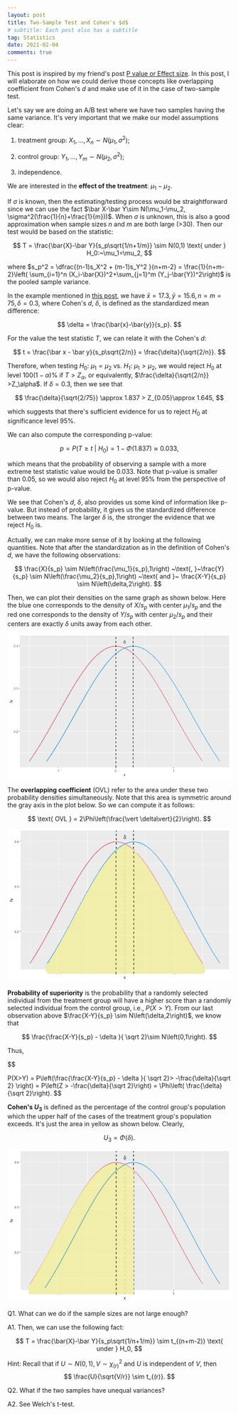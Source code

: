 ```yaml
---
layout: post
title: Two-Sample Test and Cohen's $d$
# subtitle: Each post also has a subtitle
tag: Statistics
date: 2021-02-04
comments: true
---
```


This post is inspired by my friend's post [P value or Effect size](https://datahonor.com/2021/02/03/P-value-or-Effect-size/). In this post, I will elaborate on how we could derive those concepts like overlapping coefficient from Cohen's $d$ and make use of it in the case of two-sample test.

Let's say we are doing an A/B test where we have two samples having the same variance. It's very important that we make our model assumptions clear:

1. treatment group: $X_1,\dots, X_n \sim N(\mu_1, \sigma^2)$;

2. control group: $Y_1,\dots, Y_m \sim N(\mu_2, \sigma^2)$;

3. independence.

We are interested in the **effect of the treatment**: $\mu_1-\mu_2$.

If $\sigma$ is known, then the estimating/testing process would be straightforward since we can use the fact $\bar X-\bar Y\sim N(\mu_1-\mu_2, \sigma^2(\frac{1}{n}+\frac{1}{m}))$. When $\sigma$ is unknown, this is also a good approximation when sample sizes $n$ and $m$ are both large (>30). Then our test would be based on the statistic:

$$
T = \frac{\bar{X}-\bar Y}{s_p\sqrt{1/n+1/m}} \sim N(0,1) \text{ under } H_0:~\mu_1=\mu_2,
$$

where $s_p^2 = \dfrac{(n-1)s_X^2 + (m-1)s_Y^2 }{n+m-2} = \frac{1}{n+m-2}\left( \sum_{i=1}^n (X_i-\bar{X})^2+\sum_{j=1}^m (Y_j-\bar{Y})^2\right)$ is the pooled sample variance.

In the example mentioned in [this post](https://datahonor.com/2021/02/03/P-value-or-Effect-size/), we have $\bar{x} = 17.3, \bar{y} = 15.6, n=m=75, \delta = 0.3$, where Cohen's $d$, $\delta$, is defined as the standardized mean difference:

$$
\delta = \frac{\bar{x}-\bar{y}}{s_p}.
$$

For the value the test statistic $T$, we can relate it with the Cohen's $d$:

$$
t = \frac{\bar x - \bar y}{s_p\sqrt{2/n}} = \frac{\delta}{\sqrt{2/n}}.
$$

Therefore, when testing $H_0:~\mu_1=\mu_2$ vs. $H_1:~\mu_1>\mu_2$, we would reject $H_0$ at level $100(1-\alpha)\%$ if $T>Z_\alpha$, or equivalently, $\frac{\delta}{\sqrt{2/n}} >Z_\alpha$. If $\delta = 0.3$, then we see that

$$
\frac{\delta}{\sqrt{2/75}} \approx 1.837 > Z_{0.05}\approx 1.645,
$$

which suggests that there's sufficient evidence for us to reject $H_0$ at significance level 95%.

We can also compute the corresponding p-value:

$$
p  = P(T \ge t~|~H_0) = 1-\Phi(1.837) \approx 0.033,
$$

which means that the probability of observing a sample with a more extreme test statistic value would be 0.033. Note that p-value is smaller than 0.05, so we would also reject $H_0$ at level 95% from the perspective of p-value.

We see that Cohen's $d$, $\delta$, also provides us some kind of information like p-value. But instead of probability, it gives us the standardized difference between two means. The larger $\delta$ is, the stronger the evidence that we reject $H_0$ is.

Actually, we can make more sense of it by looking at the following quantities. Note that after the standardization as in the definition of Cohen's $d$, we have the following observations:

$$
\frac{X}{s_p} \sim N\left(\frac{\mu_1}{s_p},1\right) ~\text{, }~\frac{Y}{s_p} \sim N\left(\frac{\mu_2}{s_p},1\right)  ~\text{ and }~ \frac{X-Y}{s_p} \sim N\left(\delta,2\right).
$$

Then, we can plot their densities on the same graph as shown below. Here the blue one corresponds to the density of $X/s_p$ with center $\mu_1/s_p$ and the red one corresponds to the density of $Y/s_p$ with center $\mu_2/s_p$ and their centers are exactly $\delta$ units away from each other.

![](/public/image/Rplot1.png)

The **overlapping coefficient** (OVL) refer to the area under these two probability densities simultaneously. Note that this area is symmetric around the gray axis in the plot below. So we can compute it as follows:

$$
\text{ OVL } = 2\Phi\left(\frac{\vert \delta\vert}{2}\right).
$$

![](/public/image/Rplot2.png)

**Probability of superiority** is the probability that a randomly selected individual from the treatment group will have a higher score than a randomly selected individual from the control group, i.e., $P(X > Y)$. From our last observation above $\frac{X-Y}{s_p} \sim N\left(\delta,2\right)$, we know that

$$
\frac{\frac{X-Y}{s_p} - \delta }{ \sqrt 2}\sim N\left(0,1\right).
$$

 Thus,

$$

P(X>Y) =  P\left(\frac{\frac{X-Y}{s_p} - \delta }{ \sqrt 2}> -\frac{\delta}{\sqrt 2} \right) = P\left(Z > -\frac{\delta}{\sqrt 2}\right) = \Phi\left( \frac{\delta}{\sqrt 2}\right).
$$

**Cohen's $U_3$** is defined as the percentage of the control group's population which the upper half of the cases of the treatment group's population exceeds. It's just the area in yellow as shown below. Clearly,

$$
U_3 = \Phi(\delta).
$$

![](/public/image/Rplot3.png)



Q1. What can we do if the sample sizes are not large enough?

A1. Then, we can use the following fact:

$$
T = \frac{\bar{X}-\bar Y}{s_p\sqrt{1/n+1/m}} \sim t_{(n+m-2)} \text{ under } H_0,
$$

Hint:
Recall that if $U\sim N(0,1), V\sim\chi^2_{(r)}$ and $U$ is independent of $V$, then 
$$
\frac{U}{\sqrt{V/r}} \sim t_{(r)}.
$$


Q2. What if the two samples have unequal variances?

A2. See Welch's t-test.
